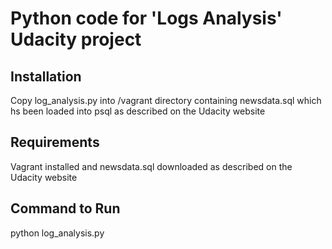 # Python code for 'Logs Analysis' Udacity project

## Installation

Copy log_analysis.py into /vagrant directory containing newsdata.sql which hs been loaded into psql as described on the Udacity website

## Requirements

Vagrant installed and newsdata.sql downloaded as described on the Udacity website

## Command to Run

python log_analysis.py
